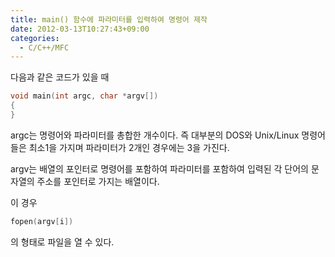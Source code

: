 ```yaml
---
title: main() 함수에 파라미터를 입력하여 명령어 제작
date: 2012-03-13T10:27:43+09:00
categories:
  - C/C++/MFC
---
```

다음과 같은 코드가 있을 때

```cpp
void main(int argc, char *argv[])
{
}
```

argc는 명령어와 파라미터를 총합한 개수이다. 즉 대부분의 DOS와 Unix/Linux 명령어들은 최소1을 가지며 파라미터가 2개인 경우에는 3을 가진다.

argv는 배열의 포인터로 명령어를 포함하여 파라미터를 포함하여 입력된 각 단어의 문자열의 주소를 포인터로 가지는 배열이다.

이 경우

```cpp
fopen(argv[i])
```

의 형태로 파일을 열 수 있다.
